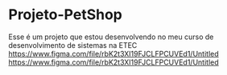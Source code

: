 # Projeto-PetShop
 Esse é um projeto que estou desenvolvendo no meu curso de desenvolvimento de sistemas na ETEC
 https://www.figma.com/file/rbK2t3XI19FJCLFPCUVEd1/Untitled
https://www.figma.com/file/rbK2t3XI19FJCLFPCUVEd1/Untitled